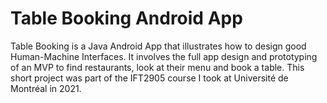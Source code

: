 # Table Booking Android App

Table Booking is a Java Android App that illustrates how to design good Human-Machine Interfaces. It involves the full app design and prototyping of an MVP to find restaurants, look at their menu and book a table. This short project was part of the IFT2905 course I took at Université de Montréal in 2021.